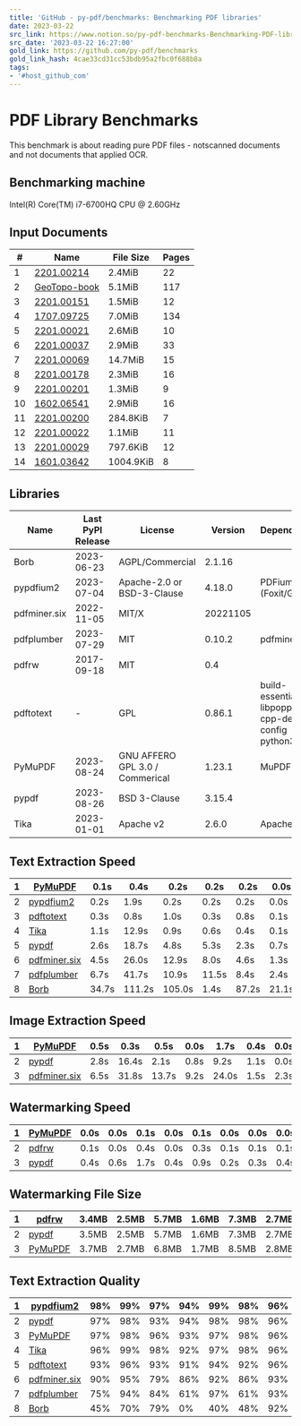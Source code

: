 ```yaml
---
title: 'GitHub - py-pdf/benchmarks: Benchmarking PDF libraries'
date: 2023-03-22
src_link: https://www.notion.so/py-pdf-benchmarks-Benchmarking-PDF-libraries-52489da91d4b4842ad0d6f221e88f988
src_date: '2023-03-22 16:27:00'
gold_link: https://github.com/py-pdf/benchmarks
gold_link_hash: 4cae33cd31cc53bdb95a2fbc0f688b8a
tags:
- '#host_github_com'
---
```


PDF Library Benchmarks
======================


This benchmark is about reading pure PDF files - notscanned documents and not documents that applied OCR.


Benchmarking machine
--------------------


Intel(R) Core(TM) i7-6700HQ CPU @ 2.60GHz


Input Documents
---------------




| # | Name | File Size | Pages |
| --- | --- | --- | --- |
| 1 | [2201.00214](https://arxiv.org/pdf/2201.00214.pdf) | 2.4MiB | 22 |
| 2 | [GeoTopo-book](https://github.com/py-pdf/sample-files/raw/main/009-pdflatex-geotopo/GeoTopo.pdf) | 5.1MiB | 117 |
| 3 | [2201.00151](https://arxiv.org/pdf/2201.00151.pdf) | 1.5MiB | 12 |
| 4 | [1707.09725](https://arxiv.org/pdf/1707.09725.pdf) | 7.0MiB | 134 |
| 5 | [2201.00021](https://arxiv.org/pdf/2201.00021.pdf) | 2.6MiB | 10 |
| 6 | [2201.00037](https://arxiv.org/pdf/2201.00037.pdf) | 2.9MiB | 33 |
| 7 | [2201.00069](https://arxiv.org/pdf/2201.00069.pdf) | 14.7MiB | 15 |
| 8 | [2201.00178](https://arxiv.org/pdf/2201.00178.pdf) | 2.3MiB | 16 |
| 9 | [2201.00201](https://arxiv.org/pdf/2201.00201.pdf) | 1.3MiB | 9 |
| 10 | [1602.06541](https://arxiv.org/pdf/1602.06541.pdf) | 2.9MiB | 16 |
| 11 | [2201.00200](https://arxiv.org/pdf/2201.00200.pdf) | 284.8KiB | 7 |
| 12 | [2201.00022](https://arxiv.org/pdf/2201.00022.pdf) | 1.1MiB | 11 |
| 13 | [2201.00029](https://arxiv.org/pdf/2201.00029.pdf) | 797.6KiB | 12 |
| 14 | [1601.03642](https://arxiv.org/pdf/1601.03642.pdf) | 1004.9KiB | 8 |


Libraries
---------




| Name | Last PyPI Release | License | Version | Dependencies |
| --- | --- | --- | --- | --- |
| Borb | 2023-06-23 | AGPL/Commercial | 2.1.16 |
| pypdfium2 | 2023-07-04 | Apache-2.0 or BSD-3-Clause | 4.18.0 | PDFium (Foxit/Google) |
| pdfminer.six | 2022-11-05 | MIT/X | 20221105 |
| pdfplumber | 2023-07-29 | MIT | 0.10.2 | pdfminer.six |
| pdfrw | 2017-09-18 | MIT | 0.4 |
| pdftotext | - | GPL | 0.86.1 | build-essential libpoppler-cpp-dev pkg-config python3-dev |
| PyMuPDF | 2023-08-24 | GNU AFFERO GPL 3.0 / Commerical | 1.23.1 | MuPDF |
| pypdf | 2023-08-26 | BSD 3-Clause | 3.15.4 |
| Tika | 2023-01-01 | Apache v2 | 2.6.0 | Apache Tika |


Text Extraction Speed
---------------------




| 1 | [PyMuPDF](https://pypi.org/project/PyMuPDF/) | 0.1s | 0.4s | 0.2s | 0.2s | 0.2s | 0.0s | 0.1s | 0.0s | 0.0s | 0.0s | 0.0s | 0.0s | 0.0s | 0.0s | 0.0s |
| --- | --- | --- | --- | --- | --- | --- | --- | --- | --- | --- | --- | --- | --- | --- | --- | --- |
| 2 | [pypdfium2](https://pypi.org/project/pypdfium2/) | 0.2s | 1.9s | 0.2s | 0.2s | 0.2s | 0.0s | 0.1s | 0.1s | 0.1s | 0.0s | 0.1s | 0.0s | 0.0s | 0.0s | 0.0s |
| 3 | [pdftotext](https://poppler.freedesktop.org/) | 0.3s | 0.8s | 1.0s | 0.3s | 0.8s | 0.1s | 0.2s | 0.2s | 0.1s | 0.0s | 0.1s | 0.1s | 0.1s | 0.0s | 0.0s |
| 4 | [Tika](https://pypi.org/project/tika/) | 1.1s | 12.9s | 0.9s | 0.6s | 0.4s | 0.1s | 0.3s | 0.2s | 0.1s | 0.1s | 0.1s | 0.1s | 0.1s | 0.0s | 0.0s |
| 5 | [pypdf](https://pypi.org/project/pypdf/) | 2.6s | 18.7s | 4.8s | 5.3s | 2.3s | 0.7s | 0.9s | 0.4s | 0.5s | 0.3s | 0.6s | 0.5s | 0.4s | 0.4s | 0.2s |
| 6 | [pdfminer.six](https://pypi.org/project/pdfminer.six/) | 4.5s | 26.0s | 12.9s | 8.0s | 4.6s | 1.3s | 2.1s | 1.0s | 1.2s | 0.8s | 1.5s | 0.9s | 0.9s | 0.6s | 0.6s |
| 7 | [pdfplumber](https://pypi.org/project/pdfplumber/) | 6.7s | 41.7s | 10.9s | 11.5s | 8.4s | 2.4s | 4.3s | 2.0s | 1.9s | 1.9s | 2.7s | 1.8s | 1.7s | 1.0s | 1.2s |
| 8 | [Borb](https://pypi.org/project/borb/) | 34.7s | 111.2s | 105.0s | 1.4s | 87.2s | 21.1s | 7.4s | 83.5s | 16.4s | 20.3s | 5.4s | 3.4s | 18.8s | 3.2s | 2.1s |


Image Extraction Speed
----------------------




| 1 | [PyMuPDF](https://pypi.org/project/PyMuPDF/) | 0.5s | 0.3s | 0.5s | 0.0s | 1.7s | 0.4s | 0.0s | 3.2s | 0.4s | 0.4s | 0.1s | 0.0s | 0.3s | 0.2s | 0.0s |
| --- | --- | --- | --- | --- | --- | --- | --- | --- | --- | --- | --- | --- | --- | --- | --- | --- |
| 2 | [pypdf](https://pypi.org/project/pypdf/) | 2.8s | 16.4s | 2.1s | 0.8s | 9.2s | 1.1s | 0.0s | 6.7s | 0.9s | 0.9s | 0.4s | 0.0s | 0.7s | 0.2s | 0.1s |
| 3 | [pdfminer.six](https://pypi.org/project/pdfminer.six/) | 6.5s | 31.8s | 13.7s | 9.2s | 24.0s | 1.5s | 2.3s | 1.5s | 1.4s | 0.9s | 1.5s | 0.9s | 1.0s | 0.6s | 0.5s |


Watermarking Speed
------------------




| 1 | [PyMuPDF](https://pypi.org/project/PyMuPDF/) | 0.0s | 0.0s | 0.1s | 0.0s | 0.1s | 0.0s | 0.0s | 0.0s | 0.0s | 0.0s | 0.0s | 0.0s | 0.0s | 0.0s | 0.0s |
| --- | --- | --- | --- | --- | --- | --- | --- | --- | --- | --- | --- | --- | --- | --- | --- | --- |
| 2 | [pdfrw](https://pypi.org/project/pdfrw/) | 0.1s | 0.0s | 0.4s | 0.0s | 0.3s | 0.1s | 0.1s | 0.1s | 0.1s | 0.1s | 0.1s | 0.0s | 0.1s | 0.0s | 0.0s |
| 3 | [pypdf](https://pypi.org/project/pypdf/) | 0.4s | 0.6s | 1.7s | 0.4s | 0.9s | 0.2s | 0.3s | 0.4s | 0.3s | 0.2s | 0.3s | 0.1s | 0.2s | 0.0s | 0.2s |


Watermarking File Size
----------------------




| 1 | [pdfrw](https://pypi.org/project/pdfrw/) | 3.4MB | 2.5MB | 5.7MB | 1.6MB | 7.3MB | 2.7MB | 3.1MB | 15.4MB | 2.4MB | 1.3MB | 3.0MB | 0.3MB | 1.1MB | 0.8MB | 1.0MB |
| --- | --- | --- | --- | --- | --- | --- | --- | --- | --- | --- | --- | --- | --- | --- | --- | --- |
| 2 | [pypdf](https://pypi.org/project/pypdf/) | 3.5MB | 2.5MB | 5.7MB | 1.6MB | 7.3MB | 2.7MB | 3.1MB | 15.4MB | 2.4MB | 1.3MB | 3.0MB | 0.3MB | 1.1MB | 0.8MB | 1.0MB |
| 3 | [PyMuPDF](https://pypi.org/project/PyMuPDF/) | 3.7MB | 2.7MB | 6.8MB | 1.7MB | 8.5MB | 2.8MB | 3.4MB | 15.5MB | 2.5MB | 1.4MB | 3.2MB | 0.3MB | 1.2MB | 0.9MB | 1.1MB |


Text Extraction Quality
-----------------------




| 1 | [pypdfium2](https://pypi.org/project/pypdfium2/) | 98% | 99% | 97% | 94% | 99% | 98% | 96% | 99% | 98% | 99% | 99% | 98% | 98% | 99% | 99% |
| --- | --- | --- | --- | --- | --- | --- | --- | --- | --- | --- | --- | --- | --- | --- | --- | --- |
| 2 | [pypdf](https://pypi.org/project/pypdf/) | 97% | 98% | 93% | 94% | 98% | 98% | 96% | 97% | 98% | 99% | 99% | 98% | 98% | 98% | 99% |
| 3 | [PyMuPDF](https://pypi.org/project/PyMuPDF/) | 97% | 98% | 96% | 93% | 97% | 98% | 96% | 98% | 98% | 98% | 98% | 97% | 97% | 98% | 99% |
| 4 | [Tika](https://pypi.org/project/tika/) | 96% | 99% | 98% | 92% | 97% | 98% | 96% | 93% | 97% | 98% | 93% | 98% | 93% | 98% | 96% |
| 5 | [pdftotext](https://poppler.freedesktop.org/) | 93% | 96% | 93% | 91% | 94% | 92% | 96% | 96% | 96% | 97% | 83% | 94% | 96% | 96% | 79% |
| 6 | [pdfminer.six](https://pypi.org/project/pdfminer.six/) | 90% | 95% | 79% | 86% | 92% | 86% | 93% | 95% | 93% | 92% | 92% | 93% | 86% | 98% | 86% |
| 7 | [pdfplumber](https://pypi.org/project/pdfplumber/) | 75% | 94% | 84% | 61% | 97% | 61% | 93% | 61% | 89% | 57% | 59% | 67% | 59% | 98% | 67% |
| 8 | [Borb](https://pypi.org/project/borb/) | 45% | 70% | 79% | 0% | 40% | 48% | 92% | 0% | 64% | 51% | 41% | 55% | 43% | 0% | 53% |
